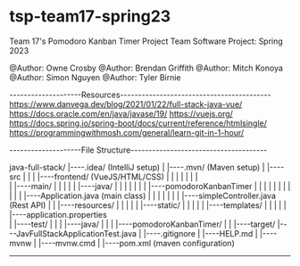 # tsp-team17-spring23
Team 17's Pomodoro Kanban Timer Project 
Team Software Project: Spring 2023

@Author: Owne Crosby
@Author: Brendan Griffith
@Author: Mitch Konoya
@Author: Simon Nguyen
@Author: Tyler Birnie

--------------------Resources------------------------------------------
https://www.danvega.dev/blog/2021/01/22/full-stack-java-vue/ 
https://docs.oracle.com/en/java/javase/19/
https://vuejs.org/
https://docs.spring.io/spring-boot/docs/current/reference/htmlsingle/
https://programmingwithmosh.com/general/learn-git-in-1-hour/ 


--------------------File Structure--------------------------------------

java-full-stack/
|----.idea/  (IntelliJ setup)
|
|----.mvn/   (Maven setup)
|
|----src
|     |
|     |----frontend/ (VueJS/HTML/CSS)
|     |       |
|     |
|     |    
|     |----main/
|     |     |
|     |     |----java/
|     |     |      |
|     |     |      |----pomodoroKanbanTimer
|     |     |                    |
|     |     |                    |
|     |     |                    |----Application.java (main class)
|     |     |                    |
|     |     |                    |----simpleController.java (Rest API)
|     |     |----resources/
|     |              |
|     |              |----static/
|     |              |
|     |              |----templates/
|     |              |
|     |              |----application.properties              
|     |----test/
|            |
|            |----java/
|                   |
|                   |----pomodoroKanbanTimer/
|                                |
|----target/                     |----JavFullStackApplicationTest.java
|
|----.gitignore
|
|----HELP.md
|
|----mvnw
|
|----mvnw.cmd
|
|----pom.xml (maven configuration)

------------------------------------------------------------------------